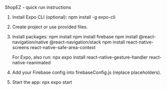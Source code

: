 ShopEZ - quick run instructions

1. Install Expo CLI (optional):
   npm install -g expo-cli

2. Create project or use provided files.

3. Install packages:
   npm install
   npm install firebase
   npm install @react-navigation/native @react-navigation/stack
   npm install react-native-screens react-native-safe-area-context

   For Expo, also run:
   npx expo install react-native-gesture-handler react-native-reanimated

4. Add your Firebase config into firebaseConfig.js (replace placeholders).

5. Start the app:
   npx expo start

